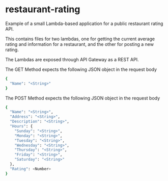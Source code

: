 # restaurant-rating
Example of a small Lambda-based application for a public restaurant rating API.

This contains files for two lambdas, one for getting the current average rating and information for a restaurant, and the other for posting a new rating.

The Lambdas are exposed through API Gateway as a REST API.

The GET Method expects the following JSON object in the request body

```sh
{
  "Name": "<String>"
}
```

The POST Method expects the following JSON object in the request body

```sh
{
  "Name": "<String>",
  "Address": "<String>",
  "Description": "<String>",
  "Hours": {
    "Sunday": "<String>",
    "Monday": "<String>",
    "Tuesday": "<String>",
    "Wednesday": "<String>",
    "Thursday": "<String>",
    "Friday": "<String>",
    "Saturday": "<String>"
  },
  "Rating": <Number>
}
```